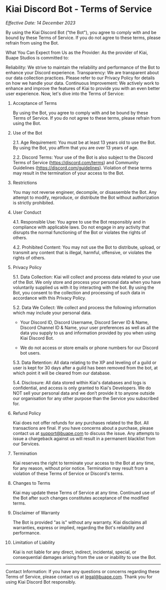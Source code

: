 # Kiai Discord Bot - Terms of Service
*Effective Date: 14 December 2023*

By using the Kiai Discord Bot ("the Bot"), you agree to comply with and be bound by these Terms of Service. If you do not agree to these terms, please refrain from using the Bot.

What You Can Expect from Us as the Provider:
As the provider of Kiai, Buape Studios is committed to:

Reliability: We strive to maintain the reliability and performance of the Bot to enhance your Discord experience.
Transparency: We are transparent about our data collection practices. Please refer to our Privacy Policy for details on how we handle your data.
Continuous Improvement: We actively work to enhance and improve the features of Kiai to provide you with an even better user experience.
Now, let's dive into the Terms of Service:

1. Acceptance of Terms

    By using the Bot, you agree to comply with and be bound by these Terms of Service. If you do not agree to these terms, please refrain from using the Bot.

2. Use of the Bot

    2.1. Age Requirement: You must be at least 13 years old to use the Bot. By using the Bot, you affirm that you are over 13 years of age.

    2.2. Discord Terms: Your use of the Bot is also subject to the Discord Terms of Service (https://discord.com/terms) and Community Guidelines (https://discord.com/guidelines). Violation of these terms may result in the termination of your access to the Bot.

3. Restrictions

    You may not reverse engineer, decompile, or disassemble the Bot. Any attempt to modify, reproduce, or distribute the Bot without authorization is strictly prohibited.

4. User Conduct

    4.1. Responsible Use: You agree to use the Bot responsibly and in compliance with applicable laws. Do not engage in any activity that disrupts the normal functioning of the Bot or violates the rights of others.

    4.2. Prohibited Content: You may not use the Bot to distribute, upload, or transmit any content that is illegal, harmful, offensive, or violates the rights of others.

5. Privacy Policy

    5.1. Data Collection: Kiai will collect and process data related to your use of the Bot. We only store and process your personal data when you have voluntarily supplied us with it by interacting with the bot. By using the Bot, you consent to the collection and processing of such data in accordance with this Privacy Policy.

   5.2. Data We Collect: We collect and process the following information which may include your personal data.

     - Your Discord ID, Discord Username, Discord Server ID & Name, Discord Channel ID & Name, your user preferences as well as all the data you supply to us and information provided by you when using Kiai Discord Bot.

      - We do not access or store emails or phone numbers for our Discord bot users.

    5.3. Data Retention: All data relating to the XP and leveling of a guild or user is kept for 30 days after a guild has been removed from the bot, at which point it will be cleared from our database.

    5.4. Disclosure: All data stored within Kiai's databases and logs is confidential, and access is only granted to Kiai's Developers. We do NOT sell your personal data and we don’t provide it to anyone outside our organisation for any other purpose than the Service you subscribed for.

6. Refund Policy

    Kiai does not offer refunds for any purchases related to the Bot. All transactions are final. If you have concerns about a purchase, please contact us at support@buape.com to discuss the issue. Any attempts to issue a chargeback against us will result in a permanent blacklist from our Services.

7. Termination

    Kiai reserves the right to terminate your access to the Bot at any time, for any reason, without prior notice. Termination may result from a violation of these Terms of Service or Discord's terms.

8. Changes to Terms

    Kiai may update these Terms of Service at any time. Continued use of the Bot after such changes constitutes acceptance of the modified terms.

9. Disclaimer of Warranty

    The Bot is provided "as is" without any warranty. Kiai disclaims all warranties, express or implied, regarding the Bot's reliability and performance.

10. Limitation of Liability

    Kiai is not liable for any direct, indirect, incidental, special, or consequential damages arising from the use or inability to use the Bot.
    
<hr>

Contact Information:
If you have any questions or concerns regarding these Terms of Service, please contact us at legal@buape.com.
Thank you for using Kiai Discord Bot responsibly.
